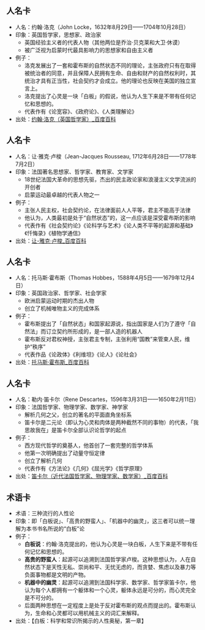 
## 人名卡
- 人名：约翰·洛克（John Locke，1632年8月29日——1704年10月28日）
- 印象：英国哲学家，思想家、政治家
	- 英国经验主义者的代表人物（其他两位是乔治·贝克莱和大卫·休谟）
	- 被广泛视为启蒙时代最具影响力的思想家和自由主义者
- 例子：
	- 洛克发展出了一套和霍布斯的自然状态不同的理论，主张政府只有在取得被统治者的同意，并且保障人民拥有生命、自由和财产的自然权利时，其统治才具有正当性，社会契约才会成立。他的理论也反映在美国的独立宣言上。
	- 洛克提出了心灵是一块「白板」的假说，他认为人生下来是不带有任何记忆和思想的。
	- 代表作有《论宽容》、《政府论》、《人类理解论》
- 出处：[约翰·洛克（英国哲学家）_百度百科][1]

## 人名卡
- 人名：让·雅克·卢梭（Jean-Jacques Rousseau, 1712年6月28日——1778年7月2日）
- 印象：法国著名思想家、哲学家、教育家、文学家
	- 18世纪法国大革命的思想先驱，杰出的民主政论家和浪漫主义文学流派的开创者
	- 启蒙运动最卓越的代表人物之一
- 例子：
	- 主张人民主权，社会契约论，在法律面前人人平等，君主不能高于法律
	- 他认为，人类最初是处于“自然状态”的，这一点应该是深受霍布斯的影响
	- 代表作有《社会契约论》《论科学与艺术》《论人类不平等的起源和基础》《忏悔录》《植物学通信》
- 出处：[让-雅克·卢梭_百度百科][2]

## 人名卡
- 人名：托马斯·霍布斯（Thomas Hobbes，1588年4月5日——1679年12月4日）
- 印象：英国政治家、哲学家、社会学家
	- 欧洲启蒙运动时期的杰出人物
	- 创立了机械唯物主义的完成体系
- 例子：
	- 霍布斯提出了「自然状态」和国家起源说，指出国家是人们为了遵守「自然法」而订立契约所形成的，是一部人造的机器人
	- 霍布斯反对君权神授，主张君主专制，主张利用“国教”来管束人民，维护“秩序”
	- 代表作品《论政体》《利维坦》《论人》《论社会》
- 出处：[托马斯·霍布斯_百度百科][3]

## 人名卡
- 人名：勒内·笛卡尔（Rene Descartes，1596年3月31日——1650年2月11日）
- 印象：法国哲学家、物理学家、数学家、神学家
	- 解析几何之父，创立的著名的平面直角坐标系
	- 笛卡尔是二元论（即认为心灵和肉体是两种截然不同的事物）的代表，「我思故我在」是笛卡尔全部认识论哲学的起点
- 例子：
	- 西方现代哲学的奠基人，他首创了一套完整的哲学体系
	- 他第一次明确提出了动量守恒定律
	- 创立了解析几何
	- 代表作有《方法论》《几何》《屈光学》《哲学原理》
- 出处：[笛卡尔（近代法国哲学家、物理学家、数学家）_百度百科][4]

## 术语卡
- 术语：三种流行的人性论
- 印象：即「白板说」、「高贵的野蛮人」、「机器中的幽灵」，这三者可以统一理解为本书书名所说的“白板”论
- 例子：
	- **白板说**：约翰·洛克提出的，他认为心灵是一块白板，人生下来是不带有任何记忆和思想的。
	- **高贵的野蛮人**：起源可以追溯到法国哲学家卢梭。这种思想认为，人在自然状态下是天性无私、崇尚和平、无忧无虑的，而贪婪、焦虑以及暴力等负面事物都是文明的产物。
	- **机器中的幽灵**：起源可以追溯到法国科学家、数学家、哲学家笛卡尔，他认为每个人都拥有一个躯体和一个心灵，躯体永远是可分的，而心灵完全是不可分的。
	- 后面两种思想在一定程度上是处于反对霍布斯的观点而提出的。霍布斯认为，生命和心灵都可以用机械主义的词汇来解释。
- 出处：【白板：科学和常识所揭示的人性奥秘，第一章】

[1]:	https://baike.baidu.com/item/%E7%BA%A6%E7%BF%B0%C2%B7%E6%B4%9B%E5%85%8B/24712
[2]:	https://baike.baidu.com/item/%E8%AE%A9-%E9%9B%85%E5%85%8B%C2%B7%E5%8D%A2%E6%A2%AD/7169222?fromtitle=%E5%8D%A2%E6%A2%AD&fromid=193632
[3]:	https://baike.baidu.com/item/%E6%89%98%E9%A9%AC%E6%96%AF%C2%B7%E9%9C%8D%E5%B8%83%E6%96%AF?fromtitle=%E9%9C%8D%E5%B8%83%E6%96%AF&fromid=649408
[4]:	https://baike.baidu.com/item/%E7%AC%9B%E5%8D%A1%E5%B0%94/85475?fr=aladdin